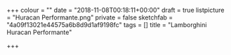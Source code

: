 +++
colour = ""
date = "2018-11-08T00:18:11+00:00"
draft = true
listpicture = "Huracan Performante.png"
private = false
sketchfab = "4a09f13021e44575a6b8d9d1af9198fc"
tags = []
title = "Lamborghini Huracan Performante"

+++
